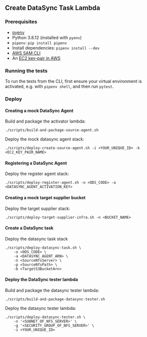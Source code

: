 ## Create DataSync Task Lambda

### Prerequisites

- [pyenv](https://github.com/pyenv/pyenv#installation)
- Python 3.8.12 (installed with `pyenv`)
- `pipenv`: `pip install pipenv`
- Install dependencies: `pipenv install --dev`
- [AWS SAM CLI](https://docs.aws.amazon.com/serverless-application-model/latest/developerguide/serverless-sam-cli-install.html)
- An [EC2 key-pair in AWS](https://docs.aws.amazon.com/AWSEC2/latest/UserGuide/ec2-key-pairs.html)

### Running the tests

To run the tests from the CLI, first ensure your virtual environment is activated, e.g. with `pipenv shell`, and then run `pytest`.

### Deploy

#### Creating a mock DataSync Agent

Build and package the activator lambda:

```shell
./scripts/build-and-package-source-agent.sh
```

Deploy the mock datasync agent stack:

```shell
./scripts/deploy-create-source-agent.sh -i <YOUR_UNIQUE_ID> -k <EC2_KEY_PAIR_NAME>
```

#### Registering a DataSync Agent

Deploy the register agent stack:

```shell
./scripts/deploy-register-agent.sh -o <ODS_CODE> -a <DATASYNC_AGENT_ACTIVATION_KEY>
```

#### Creating a mock target supplier bucket

Deploy the target supplier stack:

```shell
./scripts/deploy-target-supplier-infra.sh -n <BUCKET_NAME>
```

#### Create a DataSync task

Deploy the datasync task stack

```shell
./scripts/deploy-datasync-task.sh \
    -o <ODS_CODE> \
    -a <DATASYNC_AGENT_ARN> \
    -n <SourceNfsServer> \
    -p <SourceNfsPath> \
    -b <TargetS3BucketArn>
```

#### Deploy the DataSync tester lambda

Build and package the datasync tester lambda:

```shell
./scripts/build-and-package-datasync-tester.sh
```

Deploy the datasync tester lambda:

```shell
./scripts/deploy-datasync-tester.sh \
    -n '<SUBNET_OF_NFS_SERVER>' \
    -g '<SECURITY_GROUP_OF_NFS_SERVER>' \
    -i <YOUR_UNIQUE_ID>
```
